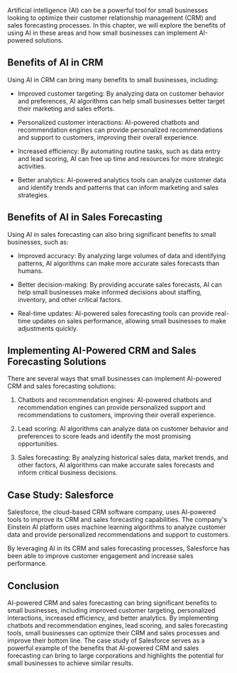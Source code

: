 
Artificial intelligence (AI) can be a powerful tool for small businesses looking to optimize their customer relationship management (CRM) and sales forecasting processes. In this chapter, we will explore the benefits of using AI in these areas and how small businesses can implement AI-powered solutions.

Benefits of AI in CRM
---------------------

Using AI in CRM can bring many benefits to small businesses, including:

* Improved customer targeting: By analyzing data on customer behavior and preferences, AI algorithms can help small businesses better target their marketing and sales efforts.

* Personalized customer interactions: AI-powered chatbots and recommendation engines can provide personalized recommendations and support to customers, improving their overall experience.

* Increased efficiency: By automating routine tasks, such as data entry and lead scoring, AI can free up time and resources for more strategic activities.

* Better analytics: AI-powered analytics tools can analyze customer data and identify trends and patterns that can inform marketing and sales strategies.

Benefits of AI in Sales Forecasting
-----------------------------------

Using AI in sales forecasting can also bring significant benefits to small businesses, such as:

* Improved accuracy: By analyzing large volumes of data and identifying patterns, AI algorithms can make more accurate sales forecasts than humans.

* Better decision-making: By providing accurate sales forecasts, AI can help small businesses make informed decisions about staffing, inventory, and other critical factors.

* Real-time updates: AI-powered sales forecasting tools can provide real-time updates on sales performance, allowing small businesses to make adjustments quickly.

Implementing AI-Powered CRM and Sales Forecasting Solutions
-----------------------------------------------------------

There are several ways that small businesses can implement AI-powered CRM and sales forecasting solutions:

1. Chatbots and recommendation engines: AI-powered chatbots and recommendation engines can provide personalized support and recommendations to customers, improving their overall experience.

2. Lead scoring: AI algorithms can analyze data on customer behavior and preferences to score leads and identify the most promising opportunities.

3. Sales forecasting: By analyzing historical sales data, market trends, and other factors, AI algorithms can make accurate sales forecasts and inform critical business decisions.

Case Study: Salesforce
----------------------

Salesforce, the cloud-based CRM software company, uses AI-powered tools to improve its CRM and sales forecasting capabilities. The company's Einstein AI platform uses machine learning algorithms to analyze customer data and provide personalized recommendations and support to customers.

By leveraging AI in its CRM and sales forecasting processes, Salesforce has been able to improve customer engagement and increase sales performance.

Conclusion
----------

AI-powered CRM and sales forecasting can bring significant benefits to small businesses, including improved customer targeting, personalized interactions, increased efficiency, and better analytics. By implementing chatbots and recommendation engines, lead scoring, and sales forecasting tools, small businesses can optimize their CRM and sales processes and improve their bottom line. The case study of Salesforce serves as a powerful example of the benefits that AI-powered CRM and sales forecasting can bring to large corporations and highlights the potential for small businesses to achieve similar results.
